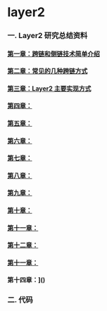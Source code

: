 # layer2
### 一. Layer2 研究总结资料

#### [第一章：跨链和侧链技术简单介绍](https://github.com/guoshijiang/layer2/blob/main/src/cross-chain.md)
#### [第二章：常见的几种跨链方式](https://github.com/guoshijiang/layer2/blob/main/src/normal-crosschain.md)
#### [第三章：Layer2 主要实现方式](https://github.com/guoshijiang/layer2/blob/main/src/layer2-main.md)
#### [第四章：]()
#### [第五章：]()
#### [第六章：]()
#### [第七章：]()
#### [第八章：]()
#### [第九章：]()
#### [第十章：]()
#### [第十一章：]()
#### [第十二章：]()
#### [第十一章：]()
#### 第十四章：]()

### 二. 代码



